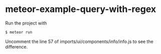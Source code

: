 # meteor-example-query-with-regex

Run the project with

```
$ meteor run
```

Uncomment the line 57 of imports/ui/components/info/info.js to see the difference.
